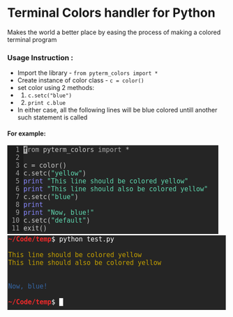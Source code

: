 # Terminal Colors handler for Python

Makes the world a better place by easing the process of making a colored terminal program

### Usage Instruction :
+ Import the library - ```from pyterm_colors import *```
+ Create instance of color class - ```c = color()```
+ set color using 2 methods:
+ 1. ```c.setc("blue")```
+ 2. ```print c.blue```
+ In either case, all the following lines will be blue colored untill another such statement is called

#### For example:

![Example Code](code.png)
![Output of example code](output.png)
